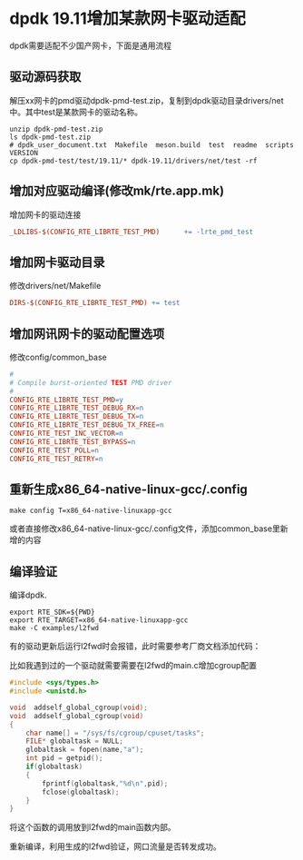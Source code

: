 # dpdk 19.11增加某款网卡驱动适配

dpdk需要适配不少国产网卡，下面是通用流程

## 驱动源码获取

解压xx网卡的pmd驱动dpdk-pmd-test.zip，复制到dpdk驱动目录drivers/net中。其中test是某款网卡的驱动名称。

```shell
unzip dpdk-pmd-test.zip
ls dpdk-pmd-test.zip
# dpdk_user_document.txt  Makefile  meson.build  test  readme  scripts  VERSION
cp dpdk-pmd-test/test/19.11/* dpdk-19.11/drivers/net/test -rf
```

## 增加对应驱动编译(修改mk/rte.app.mk)

增加网卡的驱动连接

```Makefile
_LDLIBS-$(CONFIG_RTE_LIBRTE_TEST_PMD)      += -lrte_pmd_test
```
## 增加网卡驱动目录

修改drivers/net/Makefile

```Makefile
DIRS-$(CONFIG_RTE_LIBRTE_TEST_PMD) += test
```

## 增加网讯网卡的驱动配置选项

修改config/common_base

```Makefile
#
# Compile burst-oriented TEST PMD driver
#
CONFIG_RTE_LIBRTE_TEST_PMD=y
CONFIG_RTE_LIBRTE_TEST_DEBUG_RX=n
CONFIG_RTE_LIBRTE_TEST_DEBUG_TX=n
CONFIG_RTE_LIBRTE_TEST_DEBUG_TX_FREE=n
CONFIG_RTE_TEST_INC_VECTOR=n
CONFIG_RTE_LIBRTE_TEST_BYPASS=n
CONFIG_RTE_TEST_POLL=n
CONFIG_RTE_TEST_RETRY=n
```

## 重新生成x86_64-native-linux-gcc/.config

```shell
make config T=x86_64-native-linuxapp-gcc
```
或者直接修改x86_64-native-linux-gcc/.config文件，添加common_base里新增的内容

## 编译验证

编译dpdk.

```shell
export RTE_SDK=${PWD}
export RTE_TARGET=x86_64-native-linuxapp-gcc
make -C examples/l2fwd
```


有的驱动更新后运行l2fwd时会报错，此时需要参考厂商文档添加代码：

比如我遇到过的一个驱动就需要需要在l2fwd的main.c增加cgroup配置

```c
#include <sys/types.h>
#include <unistd.h>

void  addself_global_cgroup(void);
void  addself_global_cgroup(void)
{
    char name[] = "/sys/fs/cgroup/cpuset/tasks";
    FILE* globaltask = NULL;
    globaltask = fopen(name,"a");
    int pid = getpid();
    if(globaltask)
    {
        fprintf(globaltask,"%d\n",pid);
        fclose(globaltask);
    }
}
```

将这个函数的调用放到l2fwd的main函数内部。

重新编译，利用生成的l2fwd验证，网口流量是否转发成功。